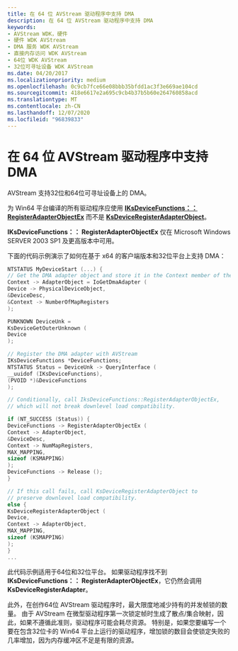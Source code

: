 ```yaml
---
title: 在 64 位 AVStream 驱动程序中支持 DMA
description: 在 64 位 AVStream 驱动程序中支持 DMA
keywords:
- AVStream WDK，硬件
- 硬件 WDK AVStream
- DMA 服务 WDK AVStream
- 直接内存访问 WDK AVStream
- 64位 WDK AVStream
- 32位可寻址设备 WDK AVStream
ms.date: 04/20/2017
ms.localizationpriority: medium
ms.openlocfilehash: 0c9cb7fce66e08bbb35bfdd1ac3f3e669ae104cd
ms.sourcegitcommit: 418e6617e2a695c9cb4b37b5b60e264760858acd
ms.translationtype: MT
ms.contentlocale: zh-CN
ms.lasthandoff: 12/07/2020
ms.locfileid: "96839833"
---
```

# <a name="supporting-dma-in-64-bit-avstream-drivers"></a>在 64 位 AVStream 驱动程序中支持 DMA





AVStream 支持32位和64位可寻址设备上的 DMA。

为 Win64 平台编译的所有驱动程序应使用 [**IKsDeviceFunctions：： RegisterAdapterObjectEx**](/windows-hardware/drivers/ddi/ks/nf-ks-iksdevicefunctions-registeradapterobjectex) 而不是 [**KsDeviceRegisterAdapterObject**](/windows-hardware/drivers/ddi/ks/nf-ks-ksdeviceregisteradapterobject)。

**IKsDeviceFunctions：： RegisterAdapterObjectEx** 仅在 Microsoft Windows SERVER 2003 SP1 及更高版本中可用。

下面的代码示例演示了如何在基于 x64 的客户端版本和32位平台上支持 DMA：

```cpp
NTSTATUS MyDeviceStart (...) {
// Get the DMA adapter object and store it in the Context member of the I/O stack location.
Context -> AdapterObject = IoGetDmaAdapter (
Device -> PhysicalDeviceObject,
&DeviceDesc,
&Context -> NumberOfMapRegisters
);

PUNKNOWN DeviceUnk =
KsDeviceGetOuterUnknown (
Device
);

// Register the DMA adapter with AVStream
IKsDeviceFunctions *DeviceFunctions;
NTSTATUS Status = DeviceUnk -> QueryInterface (
__uuidof (IKsDeviceFunctions),
(PVOID *)&DeviceFunctions
);

// Conditionally, call IksDeviceFunctions::RegisterAdapterObjectEx, 
// which will not break downlevel load compatibility.

if (NT_SUCCESS (Status)) {
DeviceFunctions -> RegisterAdapterObjectEx (
Context -> AdapterObject,
&DeviceDesc,
Context -> NumMapRegisters,
MAX_MAPPING,
sizeof (KSMAPPING)
);
DeviceFunctions -> Release ();
}

// If this call fails, call KsDeviceRegisterAdapterObject to
// preserve downlevel load compatibility.
else {
KsDeviceRegisterAdapterObject (
Device,
Context -> AdapterObject,
MAX_MAPPING,
sizeof (KSMAPPING)
);
}
...
```

此代码示例适用于64位和32位平台。 如果驱动程序找不到 **IKsDeviceFunctions：： RegisterAdapterObjectEx**，它仍然会调用 **KsDeviceRegisterAdapter**。

此外，在创作64位 AVStream 驱动程序时，最大限度地减少持有的并发帧锁的数量。 由于 AVStream 在微型驱动程序第一次锁定帧时生成了散点/集合映射，因此，如果不遵循此准则，驱动程序可能会耗尽资源。 特别是，如果您要编写一个要在包含32位卡的 Win64 平台上运行的驱动程序，增加锁的数目会使锁定失败的几率增加，因为内存缓冲区不足是有限的资源。

 

